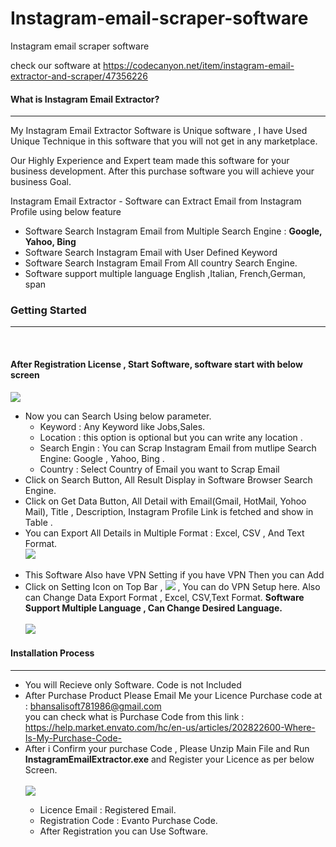 # Instagram-email-scraper-software
Instagram email scraper software

check our software at
https://codecanyon.net/item/instagram-email-extractor-and-scraper/47356226

<h4>What is Instagram Email Extractor?</h4>
            <hr class="notop">
			<p>
			     My Instagram Email Extractor  Software is Unique software , I have Used Unique Technique in this software that you will not get in any marketplace.
			</p>
			<p>
			     Our Highly Experience and Expert team made this software for your business development. After this purchase software you will achieve your business Goal.
			</p>
		 <p>
                Instagram Email Extractor - Software can Extract Email from Instagram Profile using below feature 
                <ul>
                    <li>
                        Software Search Instagram Email from Multiple Search Engine : <b>Google, Yahoo, Bing</b>
                    </li>
					 <li>
                        Software Search Instagram Email with User Defined Keyword
                    </li>
					<li>
                        Software Search Instagram Email From All country Search Engine.
                    </li>
						<li>
                        Software support multiple language English ,Italian, French,German, span
                    </li>
                </ul>
            </p>
			  <div class="page-header">
                <h3>Getting Started</h3>
                <hr class="notop">
            </div>
            <br>
            <h4>After Registration License , Start Software, software start with below screen</h4>
			<img src="http://bhansalisoft.com/EvantoSnap/instaemail/02.png"></img>
			 <ul>
                  <li>Now you can Search Using  below parameter.
				       <ul>
                  <li>Keyword :   Any Keyword like Jobs,Sales.</li>
				  <li>Location :  this option is optional but you can write any location .</li>
				   <li>Search Engin : You can Scrap Instagram Email from mutlipe Search Engine: Google , Yahoo, Bing .</li>
				   <li>Country : Select Country of Email you want to Scrap Email</li>
                </ul>
				  </li>
				  <li>Click on Search Button, All Result Display in Software Browser Search Engine.  </li>
		        <li>Click on Get Data Button, All Detail with Email(Gmail, HotMail, Yohoo Mail), Title , Description, Instagram Profile Link is fetched and show in Table .  </li>
		            <li>You can Export All Details in Multiple Format : Excel, CSV , And Text Format.</li>
				   	<img src="http://bhansalisoft.com/EvantoSnap/instaemail/03.png"></img>
				   	<br/>
						<br/>
				   <li>This Software Also have VPN Setting if you have VPN Then you can Add  
				   <br/>
				   <li> Click on Setting Icon on Top Bar , <img src="http://bhansalisoft.com/EvantoSnap/settingicon.png"></img> ,
				   You can do  VPN Setup here.  Also can Change Data Export Format , Excel, CSV,Text Format.
				   <b>Software Support Multiple Language , Can Change Desired Language.</b>
				   	<br/>
					<br/>
					 	<img src="http://bhansalisoft.com/EvantoSnap/instaemail/04.png"></img>
				   </li>
       </ul>
			   <div class="page-header">
                <h4>Installation Process </h4>
                <hr class="notop">
            </div>
            <ul>
			    <li>You will Recieve only Software. Code is not Included</li>
                <li>After Purchase Product Please Email Me your Licence Purchase code at : <a href="mailto:bhansalisoft781986@gmail.com">bhansalisoft781986@gmail.com</a>
<br/>
                   you can check what is Purchase Code from this link :<a href="https://help.market.envato.com/hc/en-us/articles/202822600-Where-Is-My-Purchase-Code-"> https://help.market.envato.com/hc/en-us/articles/202822600-Where-Is-My-Purchase-Code-</a>
				</li>
	           <li>After i Confirm your purchase Code , Please Unzip Main File and Run <b>InstagramEmailExtractor.exe</b> and Register your Licence as per below Screen.</li> <br/>
     			<img src="http://bhansalisoft.com/EvantoSnap/instaemail/01_register.png"></img>
			   <ul><li>Licence Email :   Registered Email.</li>
				  <li>Registration Code :  Evanto Purchase Code.</li>
				   <li>After Registration you can Use Software.</li>
         </ul>
            </ul>
			
